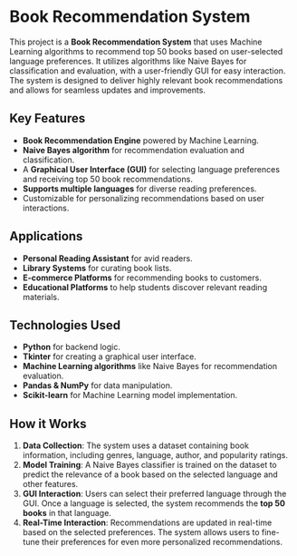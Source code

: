 # Book Recommendation System

This project is a **Book Recommendation System** that uses Machine Learning algorithms to recommend top 50 books based on user-selected language preferences. It utilizes algorithms like Naive Bayes for classification and evaluation, with a user-friendly GUI for easy interaction. The system is designed to deliver highly relevant book recommendations and allows for seamless updates and improvements.

## Key Features
- **Book Recommendation Engine** powered by Machine Learning.
- **Naive Bayes algorithm** for recommendation evaluation and classification.
- A **Graphical User Interface (GUI)** for selecting language preferences and receiving top 50 book recommendations.
- **Supports multiple languages** for diverse reading preferences.
- Customizable for personalizing recommendations based on user interactions.
  
## Applications
- **Personal Reading Assistant** for avid readers.
- **Library Systems** for curating book lists.
- **E-commerce Platforms** for recommending books to customers.
- **Educational Platforms** to help students discover relevant reading materials.

## Technologies Used
- **Python** for backend logic.
- **Tkinter** for creating a graphical user interface.
- **Machine Learning algorithms** like Naive Bayes for recommendation evaluation.
- **Pandas & NumPy** for data manipulation.
- **Scikit-learn** for Machine Learning model implementation.

## How it Works
1. **Data Collection**: The system uses a dataset containing book information, including genres, language, author, and popularity ratings.
2. **Model Training**: A Naive Bayes classifier is trained on the dataset to predict the relevance of a book based on the selected language and other features.
3. **GUI Interaction**: Users can select their preferred language through the GUI. Once a language is selected, the system recommends the **top 50 books** in that language.
4. **Real-Time Interaction**: Recommendations are updated in real-time based on the selected preferences. The system allows users to fine-tune their preferences for even more personalized recommendations.
   
